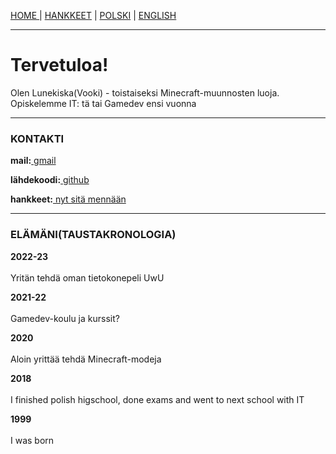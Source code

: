 <p><a href="../fi/index">HOME    </a> | <a href="../fi/projects">    HANKKEET</a> | <a href="/pl/index">    POLSKI</a> | <a href="../index">    ENGLISH</a></p>

<hr>

<h1>Tervetuloa!</h1>
<p>Olen Lunekiska(Vooki) - toistaiseksi Minecraft-muunnosten luoja. Opiskelemme IT: tä tai Gamedev ensi vuonna</p>

<hr>

<h3>KONTAKTI</h3>
  <p><b>mail:</b><a href="mailto:leafinkek@gmail.com"> gmail</a></p>
  <p><b>lähdekoodi:</b><a href="https://github.com/Vooki"> github</a></p>
  <p><b>hankkeet:</b><a href="../fi/projects"> nyt sitä mennään</a></p>
  
<hr>
  
<h3>ELÄMÄNI(TAUSTAKRONOLOGIA)</h3>
  <p><b>2022-23</b>
    <br><br>Yritän tehdä oman tietokonepeli UwU</p>
  <p><b>2021-22</b>
    <br><br>Gamedev-koulu ja kurssit?</p>
  <p><b>2020</b>
    <br><br>Aloin yrittää tehdä Minecraft-modeja</p>
  <p><b>2018</b>
    <br><br>I finished polish higschool, done exams and went to next school with IT</p>
  <p><b>1999</b>
    <br><br>I was born</p>
